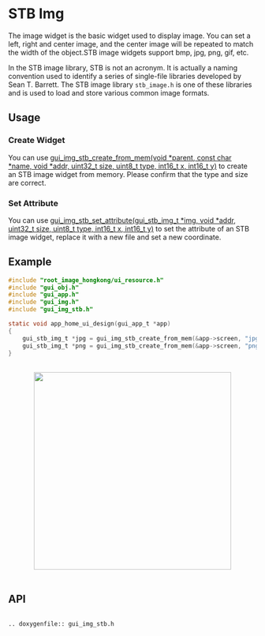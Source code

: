 # STB Img

The image widget is the basic widget used to display image. You can set a left, right and center image, and the center image will be repeated to match the width of the object.STB image widgets support bmp, jpg, png, gif, etc.

In the STB image library, STB is not an acronym. It is actually a naming convention used to identify a series of single-file libraries developed by Sean T. Barrett. The STB image library `stb_image.h` is one of these libraries and is used to load and store various common image formats.

## Usage

### Create Widget

You can use [gui_img_stb_create_from_mem(void *parent, const char *name, void *addr, uint32_t size, uint8_t type, int16_t x, int16_t y)](#gui_img_stb_create_from_mem) to create an STB image widget from memory. Please confirm that the type and size are correct.

### Set Attribute

You can use [gui_img_stb_set_attribute(gui_stb_img_t *img, void *addr, uint32_t size, uint8_t type, int16_t x, int16_t y)](#gui_img_stb_set_attribute) to set the attribute of an STB image widget, replace it with a new file and set a new coordinate.

## Example


```c
#include "root_image_hongkong/ui_resource.h"
#include "gui_obj.h"
#include "gui_app.h"
#include "gui_img.h"
#include "gui_img_stb.h"

static void app_home_ui_design(gui_app_t *app)
{
    gui_stb_img_t *jpg = gui_img_stb_create_from_mem(&app->screen, "jpg", TEST_JPG, 0x6640, JPEG, 0, 0);
    gui_stb_img_t *png = gui_img_stb_create_from_mem(&app->screen, "png", TEST_PNG, 0x2B00, PNG, 170, 170);
}
```

<br>

<center><img width= "400" src="https://foruda.gitee.com/images/1703146027234656357/48137b9c_9325830.png" /></center>
<br>

<span id="api">

## API

</span>

```eval_rst

.. doxygenfile:: gui_img_stb.h

```

